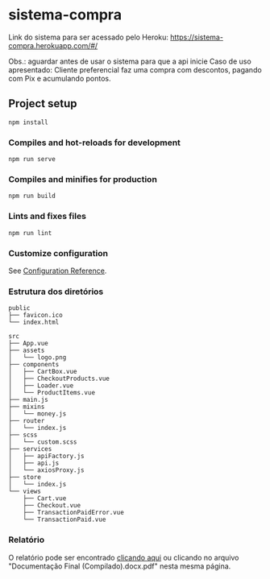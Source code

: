 # sistema-compra

Link do sistema para ser acessado pelo Heroku: https://sistema-compra.herokuapp.com/#/

Obs.: aguardar antes de usar o sistema para que a api inicie
Caso de uso apresentado: Cliente preferencial faz uma compra com descontos, pagando com Pix e acumulando pontos.

## Project setup
```
npm install
```

### Compiles and hot-reloads for development
```
npm run serve
```

### Compiles and minifies for production
```
npm run build
```

### Lints and fixes files
```
npm run lint
```

### Customize configuration
See [Configuration Reference](https://cli.vuejs.org/config/).

### Estrutura dos diretórios
```
public
├── favicon.ico
└── index.html
```
```
src
├── App.vue
├── assets
│   └── logo.png
├── components
│   ├── CartBox.vue
│   ├── CheckoutProducts.vue
│   ├── Loader.vue
│   └── ProductItems.vue
├── main.js
├── mixins
│   └── money.js
├── router
│   └── index.js
├── scss
│   └── custom.scss
├── services
│   ├── apiFactory.js
│   ├── api.js
│   └── axiosProxy.js
├── store
│   └── index.js
└── views
    ├── Cart.vue
    ├── Checkout.vue
    ├── TransactionPaidError.vue
    └── TransactionPaid.vue
```

### Relatório
O relatório pode ser encontrado [clicando aqui](https://github.com/anavollu/sistema-compra-client/blob/master/Documenta%C3%A7%C3%A3o%20Final%20(Compilado).docx.pdf) ou clicando no arquivo "Documentação Final (Compilado).docx.pdf" nesta mesma página.
